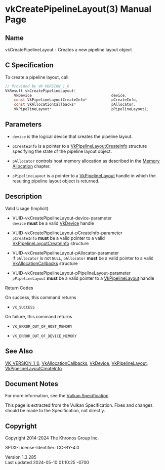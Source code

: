 # vkCreatePipelineLayout(3) Manual Page

## Name

vkCreatePipelineLayout - Creates a new pipeline layout object



## <a href="#_c_specification" class="anchor"></a>C Specification

To create a pipeline layout, call:

``` c
// Provided by VK_VERSION_1_0
VkResult vkCreatePipelineLayout(
    VkDevice                                    device,
    const VkPipelineLayoutCreateInfo*           pCreateInfo,
    const VkAllocationCallbacks*                pAllocator,
    VkPipelineLayout*                           pPipelineLayout);
```

## <a href="#_parameters" class="anchor"></a>Parameters

- `device` is the logical device that creates the pipeline layout.

- `pCreateInfo` is a pointer to a
  [VkPipelineLayoutCreateInfo](https://registry.khronos.org/vulkan/specs/1.3-extensions/man/html/VkPipelineLayoutCreateInfo.html)
  structure specifying the state of the pipeline layout object.

- `pAllocator` controls host memory allocation as described in the <a
  href="https://registry.khronos.org/vulkan/specs/1.3-extensions/html/vkspec.html#memory-allocation"
  target="_blank" rel="noopener">Memory Allocation</a> chapter.

- `pPipelineLayout` is a pointer to a
  [VkPipelineLayout](https://registry.khronos.org/vulkan/specs/1.3-extensions/man/html/VkPipelineLayout.html) handle in which the
  resulting pipeline layout object is returned.

## <a href="#_description" class="anchor"></a>Description

Valid Usage (Implicit)

- <a href="#VUID-vkCreatePipelineLayout-device-parameter"
  id="VUID-vkCreatePipelineLayout-device-parameter"></a>
  VUID-vkCreatePipelineLayout-device-parameter  
  `device` **must** be a valid [VkDevice](https://registry.khronos.org/vulkan/specs/1.3-extensions/man/html/VkDevice.html) handle

- <a href="#VUID-vkCreatePipelineLayout-pCreateInfo-parameter"
  id="VUID-vkCreatePipelineLayout-pCreateInfo-parameter"></a>
  VUID-vkCreatePipelineLayout-pCreateInfo-parameter  
  `pCreateInfo` **must** be a valid pointer to a valid
  [VkPipelineLayoutCreateInfo](https://registry.khronos.org/vulkan/specs/1.3-extensions/man/html/VkPipelineLayoutCreateInfo.html)
  structure

- <a href="#VUID-vkCreatePipelineLayout-pAllocator-parameter"
  id="VUID-vkCreatePipelineLayout-pAllocator-parameter"></a>
  VUID-vkCreatePipelineLayout-pAllocator-parameter  
  If `pAllocator` is not `NULL`, `pAllocator` **must** be a valid
  pointer to a valid [VkAllocationCallbacks](https://registry.khronos.org/vulkan/specs/1.3-extensions/man/html/VkAllocationCallbacks.html)
  structure

- <a href="#VUID-vkCreatePipelineLayout-pPipelineLayout-parameter"
  id="VUID-vkCreatePipelineLayout-pPipelineLayout-parameter"></a>
  VUID-vkCreatePipelineLayout-pPipelineLayout-parameter  
  `pPipelineLayout` **must** be a valid pointer to a
  [VkPipelineLayout](https://registry.khronos.org/vulkan/specs/1.3-extensions/man/html/VkPipelineLayout.html) handle

Return Codes

On success, this command returns  
- `VK_SUCCESS`

On failure, this command returns  
- `VK_ERROR_OUT_OF_HOST_MEMORY`

- `VK_ERROR_OUT_OF_DEVICE_MEMORY`

## <a href="#_see_also" class="anchor"></a>See Also

[VK_VERSION_1_0](https://registry.khronos.org/vulkan/specs/1.3-extensions/man/html/VK_VERSION_1_0.html),
[VkAllocationCallbacks](https://registry.khronos.org/vulkan/specs/1.3-extensions/man/html/VkAllocationCallbacks.html),
[VkDevice](https://registry.khronos.org/vulkan/specs/1.3-extensions/man/html/VkDevice.html), [VkPipelineLayout](https://registry.khronos.org/vulkan/specs/1.3-extensions/man/html/VkPipelineLayout.html),
[VkPipelineLayoutCreateInfo](https://registry.khronos.org/vulkan/specs/1.3-extensions/man/html/VkPipelineLayoutCreateInfo.html)

## <a href="#_document_notes" class="anchor"></a>Document Notes

For more information, see the <a
href="https://registry.khronos.org/vulkan/specs/1.3-extensions/html/vkspec.html#vkCreatePipelineLayout"
target="_blank" rel="noopener">Vulkan Specification</a>

This page is extracted from the Vulkan Specification. Fixes and changes
should be made to the Specification, not directly.

## <a href="#_copyright" class="anchor"></a>Copyright

Copyright 2014-2024 The Khronos Group Inc.

SPDX-License-Identifier: CC-BY-4.0

Version 1.3.285  
Last updated 2024-05-10 01:10:25 -0700
